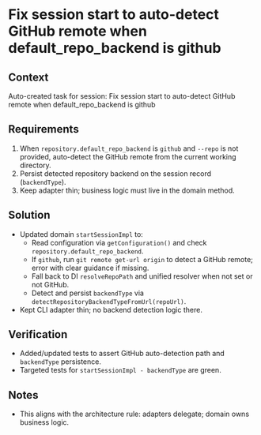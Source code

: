 # Fix session start to auto-detect GitHub remote when default_repo_backend is github

## Context

Auto-created task for session: Fix session start to auto-detect GitHub remote when default_repo_backend is github

## Requirements

1. When `repository.default_repo_backend` is `github` and `--repo` is not provided, auto-detect the GitHub remote from the current working directory.
2. Persist detected repository backend on the session record (`backendType`).
3. Keep adapter thin; business logic must live in the domain method.

## Solution

- Updated domain `startSessionImpl` to:
  - Read configuration via `getConfiguration()` and check `repository.default_repo_backend`.
  - If `github`, run `git remote get-url origin` to detect a GitHub remote; error with clear guidance if missing.
  - Fall back to DI `resolveRepoPath` and unified resolver when not set or not GitHub.
  - Detect and persist `backendType` via `detectRepositoryBackendTypeFromUrl(repoUrl)`.
- Kept CLI adapter thin; no backend detection logic there.

## Verification

- Added/updated tests to assert GitHub auto-detection path and `backendType` persistence.
- Targeted tests for `startSessionImpl - backendType` are green.

## Notes

- This aligns with the architecture rule: adapters delegate; domain owns business logic.
